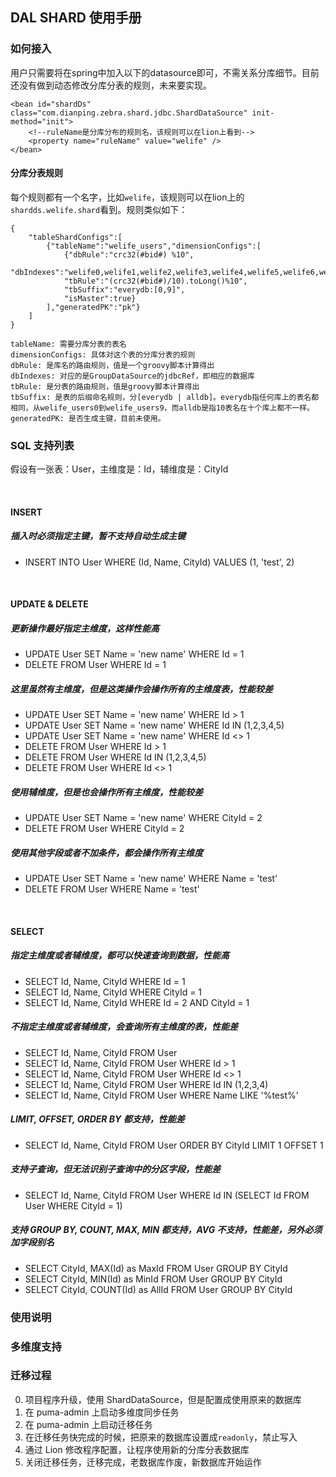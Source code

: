 ## DAL SHARD 使用手册

### 如何接入
用户只需要将在spring中加入以下的datasource即可，不需关系分库细节。目前还没有做到动态修改分库分表的规则，未来要实现。

	<bean id="shardDs" class="com.dianping.zebra.shard.jdbc.ShardDataSource" init-method="init">
		<!--ruleName是分库分布的规则名，该规则可以在lion上看到-->
		<property name="ruleName" value="welife" />   
	</bean>

#### 分库分表规则
每个规则都有一个名字，比如`welife`，该规则可以在lion上的`shardds.welife.shard`看到。规则类似如下：

	{
		"tableShardConfigs":[
			{"tableName":"welife_users","dimensionConfigs":[
				{"dbRule":"crc32(#bid#) %10",
				"dbIndexes":"welife0,welife1,welife2,welife3,welife4,welife5,welife6,welife7,welife8,welife9",
				"tbRule":"(crc32(#bid#)/10).toLong()%10",
				"tbSuffix":"everydb:[0,9]",
				"isMaster":true}
			],"generatedPK":"pk"}
		]
	}

	tableName: 需要分库分表的表名
	dimensionConfigs: 具体对这个表的分库分表的规则
	dbRule: 是库名的路由规则，值是一个groovy脚本计算得出
	dbIndexes: 对应的是GroupDataSource的jdbcRef，即相应的数据库
	tbRule: 是分表的路由规则，值是groovy脚本计算得出
	tbSuffix: 是表的后缀命名规则，分[everydb | alldb]。everydb指任何库上的表名都相同，从welife_users0到welife_users9，而alldb是指10表名在十个库上都不一样。
	generatedPK: 是否生成主键，目前未使用。
	

### SQL 支持列表

假设有一张表：User，主维度是：Id，辅维度是：CityId

<br/>

#### INSERT

##### 插入时必须指定主键，暂不支持自动生成主键

* INSERT INTO User WHERE (Id, Name, CityId) VALUES (1, 'test', 2)


<br/>


#### UPDATE & DELETE

##### 更新操作最好指定主维度，这样性能高

* UPDATE User SET Name = 'new name' WHERE Id = 1
* DELETE FROM User WHERE Id = 1


##### 这里虽然有主维度，但是这类操作会操作所有的主维度表，性能较差

* UPDATE User SET Name = 'new name' WHERE Id > 1
* UPDATE User SET Name = 'new name' WHERE Id IN (1,2,3,4,5)
* UPDATE User SET Name = 'new name' WHERE Id <> 1
* DELETE FROM User WHERE Id > 1
* DELETE FROM User WHERE Id IN (1,2,3,4,5)
* DELETE FROM User WHERE Id <> 1

##### 使用辅维度，但是也会操作所有主维度，性能较差

* UPDATE User SET Name = 'new name' WHERE CityId = 2
* DELETE FROM User WHERE CityId = 2


##### 使用其他字段或者不加条件，都会操作所有主维度

* UPDATE User SET Name = 'new name' WHERE Name = 'test'
* DELETE FROM User WHERE Name = 'test'


<br/>


#### SELECT

##### 指定主维度或者辅维度，都可以快速查询到数据，性能高

* SELECT Id, Name, CityId WHERE Id = 1
* SELECT Id, Name, CityId WHERE CityId = 1
* SELECT Id, Name, CityId WHERE Id = 2 AND CityId = 1


##### 不指定主维度或者辅维度，会查询所有主维度的表，性能差

* SELECT Id, Name, CityId FROM User
* SELECT Id, Name, CityId FROM User WHERE Id > 1
* SELECT Id, Name, CityId FROM User WHERE Id <> 1
* SELECT Id, Name, CityId FROM User WHERE Id IN (1,2,3,4)
* SELECT Id, Name, CityId FROM User WHERE Name LIKE '%test%'


##### LIMIT, OFFSET, ORDER BY 都支持，性能差

* SELECT Id, Name, CityId FROM User ORDER BY CityId LIMIT 1 OFFSET 1


##### 支持子查询，但无法识别子查询中的分区字段，性能差

* SELECT Id, Name, CityId FROM User WHERE Id IN (SELECT Id FROM User WHERE CityId = 1)


##### 支持 GROUP BY, COUNT, MAX, MIN 都支持，AVG 不支持，性能差，另外必须加字段别名

* SELECT CityId, MAX(Id) as MaxId FROM User GROUP BY CityId
* SELECT CityId, MIN(Id) as MinId FROM User GROUP BY CityId
* SELECT CityId, COUNT(Id) as AllId FROM User GROUP BY CityId


### 使用说明

### 多维度支持

### 迁移过程

0. 项目程序升级，使用 ShardDataSource，但是配置成使用原来的数据库
1. 在 puma-admin 上启动多维度同步任务
2. 在 puma-admin 上启动迁移任务
3. 在迁移任务快完成的时候，把原来的数据库设置成`readonly`，禁止写入
4. 通过 Lion 修改程序配置，让程序使用新的分库分表数据库
5. 关闭迁移任务，迁移完成，老数据库作废，新数据库开始运作